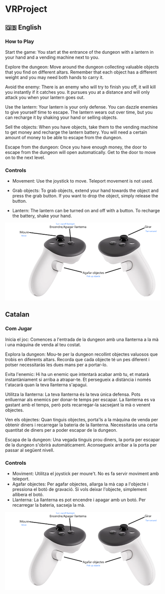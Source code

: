# VRProject
## 🇬🇧 English

### How to Play
Start the game: You start at the entrance of the dungeon with a lantern in your hand and a vending machine next to you.

Explore the dungeon: Move around the dungeon collecting valuable objects that you find on different altars. Remember that each object has a different weight and you may need both hands to carry it.

Avoid the enemy: There is an enemy who will try to finish you off, it will kill you instantly if it catches you. It pursues you at a distance and will only attack you when your lantern goes out.

Use the lantern: Your lantern is your only defense. You can dazzle enemies to give yourself time to escape. The lantern wears out over time, but you can recharge it by shaking your hand or selling objects.

Sell the objects: When you have objects, take them to the vending machine to get money and recharge the lantern battery. You will need a certain amount of money to be able to escape from the dungeon.

Escape from the dungeon: Once you have enough money, the door to escape from the dungeon will open automatically. Get to the door to move on to the next level.

### Controls
- Movement: Use the joystick to move. Teleport movement is not used.

- Grab objects: To grab objects, extend your hand towards the object and press the grab button. If you want to drop the object, simply release the button.

- Lantern: The lantern can be turned on and off with a button. To recharge the battery, shake your hand.

![screenshot](./Assets/Assets/OculusControllers.png)

## Catalan

### Com Jugar

Inicia el joc: Comences a l'entrada de la dungeon amb una llanterna a la mà i una màquina de venda al teu costat.

Explora la dungeon: Mou-te per la dungeon recollint objectes valuosos que trobis en diferents altars. Recorda que cada objecte té un pes diferent i potser necessitaràs les dues mans per a portar-lo.

Evita l'enemic: Hi ha un enemic que intentarà acabar amb tu, et matarà instantàniament si arriba a atrapar-te. Et persegueix a distància i només t'atacarà quan la teva llanterna s'apagui.

Utilitza la llanterna: La teva llanterna és la teva única defensa. Pots enlluernar als enemics per donar-te temps per escapar. La llanterna es va gastant amb el temps, però pots recarregar-la sacsejant la mà o venent objectes.

Ven els objectes: Quan tinguis objectes, porta'ls a la màquina de venda per obtenir diners i recarregar la bateria de la llanterna. Necessitaràs una certa quantitat de diners per a poder escapar de la dungeon.

Escapa de la dungeon: Una vegada tinguis prou diners, la porta per escapar de la dungeon s'obrirà automàticament. Aconsegueix arribar a la porta per passar al següent nivell.
### Controls

- Moviment: Utilitza el joystick per moure't. No es fa servir moviment amb teleport.
- Agafar objectes: Per agafar objectes, allarga la mà cap a l'objecte i pressiona el botó de gravació. Si vols deixar l'objecte, simplement allibera el botó.
- Llanterna: La llanterna es pot encendre i apagar amb un botó. Per recarregar la bateria, sacseja la mà.

![screenshot](./Assets/Assets/OculusControllers.png)
